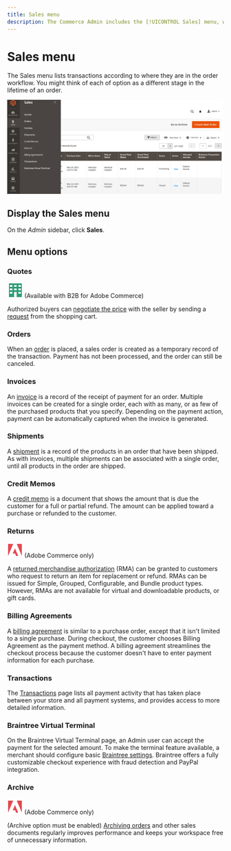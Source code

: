 ```yaml
---
title: Sales menu
description: The Commerce Admin includes the [!UICONTROL Sales] menu, which provides access tools for working with orders according to where they are in the workflow.
---
```

# Sales menu

The Sales menu lists transactions according to where they are in the order workflow. You might think of each of option as a different stage in the lifetime of an order.

![Sales menu](./assets/admin-menu-sales.png)<!-- zoom -->

## Display the Sales menu

On the _Admin_ sidebar, click **Sales**.

## Menu options

### Quotes

![B2B for Adobe Commerce](../assets/b2b.svg) (Available with B2B for Adobe Commerce)

Authorized buyers can [negotiate the price](../b2b/quotes.md) with the seller by sending a [request](../b2b/quote-request.md) from the shopping cart.

### Orders

When an [order](orders.md) is placed, a sales order is created as a temporary record of the transaction. Payment has not been processed, and the order can still be canceled.

### Invoices

An [invoice](invoices.md) is a record of the receipt of payment for an order. Multiple invoices can be created for a single order, each with as many, or as few of the purchased products that you specify. Depending on the payment action, payment can be automatically captured when the invoice is generated.

### Shipments

A [shipment](shipments.md) is a record of the products in an order that have been shipped. As with invoices, multiple shipments can be associated with a single order, until all products in the order are shipped.

### Credit Memos

A [credit memo](credit-memos.md) is a document that shows the amount that is due the customer for a full or partial refund. The amount can be applied toward a purchase or refunded to the customer.

### Returns

![Adobe Commerce](../assets/adobe-logo.svg) (Adobe Commerce only)

A [returned merchandise authorization](returns.md) (RMA) can be granted to customers who request to return an item for replacement or refund. RMAs can be issued for Simple, Grouped, Configurable, and Bundle product types. However, RMAs are not available for virtual and downloadable products, or gift cards.

### Billing Agreements

A [billing agreement](paypal-billing-agreements.md) is similar to a purchase order, except that it isn't limited to a single purchase. During checkout, the customer chooses Billing Agreement as the payment method. A billing agreement streamlines the checkout process because the customer doesn't have to enter payment information for each purchase.

### Transactions

The [Transactions](transactions.md) page lists all payment activity that has taken place between your store and all payment systems, and provides access to more detailed information.

### Braintree Virtual Terminal

On the Braintree Virtual Terminal page, an Admin user can accept the payment for the selected amount. To make  the terminal feature available, a merchant should configure basic [Braintree settings](braintree.md). Braintree offers a fully customizable checkout experience with fraud detection and PayPal integration.

### Archive

![Adobe Commerce](../assets/adobe-logo.svg) (Adobe Commerce only)

(Archive option must be enabled) [Archiving orders](order-archive.md) and other sales documents regularly improves performance and keeps your workspace free of unnecessary information.
